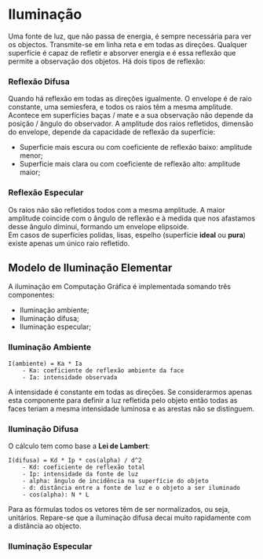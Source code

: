 # Iluminação

Uma fonte de luz, que não passa de energia, é sempre necessária para ver os objectos. Transmite-se em linha reta e em todas as direções. Qualquer superfície é capaz de refletir e absorver energia e é essa reflexão que permite a observação dos objetos. Há dois tipos de reflexão:

### Reflexão Difusa

Quando há reflexão em todas as direções igualmente. O envelope é de raio constante, uma semiesfera, e todos os raios têm a mesma amplitude. Acontece em superfícies baças / mate e a sua observação não depende da posição / ângulo do observador. A amplitude dos raios refletidos, dimensão do envelope, depende da capacidade de reflexão da superfície:
- Superficie mais escura ou com coeficiente de reflexão baixo: amplitude menor;
- Superficie mais clara ou com coeficiente de reflexão alto: amplitude maior;

### Reflexão Especular

Os raios não são refletidos todos com a mesma amplitude. A maior amplitude coincide com o ângulo de reflexão e à medida que nos afastamos desse ângulo diminui, formando um envelope elipsoide. <br>
Em casos de superfícies polidas, lisas, espelho (superfície **ideal** ou **pura**) existe apenas um único raio refletido. 

## Modelo de Iluminação Elementar

A iluminação em Computação Gráfica é implementada somando três componentes:
- Iluminação ambiente;
- Iluminação difusa;
- Iluminação especular;

### Iluminação Ambiente

```note
I(ambiente) = Ka * Ia
    - Ka: coeficiente de reflexão ambiente da face
    - Ia: intensidade observada
```

A intensidade é constante em todas as direções. Se considerarmos apenas esta componente para definir a luz refletida pelo objeto então todas as faces teriam a mesma intensidade luminosa e as arestas não se distinguem.

### Iluminação Difusa

O cálculo tem como base a **Lei de Lambert**:

```note
I(difusa) = Kd * Ip * cos(alpha) / d^2
    - Kd: coeficiente de reflexão total
    - Ip: intensidade da fonte de luz
    - alpha: ângulo de incidência na superfície do objeto
    - d: distância entre a fonte de luz e o objeto a ser iluminado
    - cos(alpha): N * L
```

Para as fórmulas todos os vetores têm de ser normalizados, ou seja, unitários. Repare-se que a iluminação difusa decai muito rapidamente com a distância ao objecto.

### Iluminação Especular